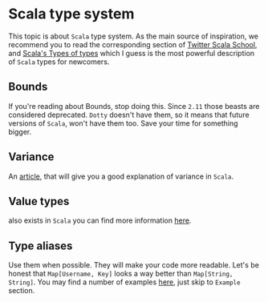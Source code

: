 Scala type system
=================
This topic is about `Scala` type system. As the main source of inspiration, we
recommend you to read the corresponding section of
[Twitter Scala School][type-basics], and
[Scala's Types of types][types-of-types] which I guess is the most powerful
description of `Scala` types for newcomers.

## Bounds
If you're reading about Bounds, stop doing this. Since `2.11` those beasts are
considered deprecated. `Dotty` doesn't have them, so it means that future
versions of `Scala`, won't have them too. Save your time for something bigger.

## Variance
An [article][variance], that will give you a good explanation of variance in
`Scala`.

## Value types
also exists in `Scala` you can find more information [here][value-types].

## Type aliases
Use them when possible. They will make your code more readable. Let's be honest
that `Map[Username, Key]` looks a way better than `Map[String, String]`. You
may find a number of examples [here][type-aliases], just skip to `Example`
section.

[variance]: https://blog.codecentric.de/en/2015/03/scala-type-system-parameterized-types-variances-part-1/
[type-basics]: https://twitter.github.io/scala_school/type-basics.html
[types-of-types]: http://ktoso.github.io/scala-types-of-types/
[value-types]: http://docs.scala-lang.org/overviews/core/value-classes.html
[type-aliases]: http://www.scala-lang.org/files/archive/spec/2.12/04-basic-declarations-and-definitions.html#type-declarations-and-type-aliases

